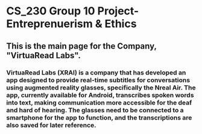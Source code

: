 # CS_230 Group 10 Project-Entreprenuerism &amp; Ethics
## This is the main page for the Company, "VirtuaRead Labs". 
### VirtuaRead Labs (XRAI) is a company that has developed an app designed to provide real-time subtitles for conversations using augmented reality glasses, specifically the Nreal Air. The app, currently available for Android, transcribes spoken words into text, making communication more accessible for the deaf and hard of hearing. The glasses need to be connected to a smartphone for the app to function, and the transcriptions are also saved for later reference.
